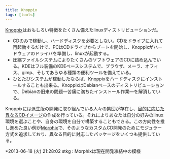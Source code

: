 ```yaml
---
title: Knoppix
tags: [tools]
---
```


[Knoppix](http://knoppix.org/)はおもしろい特徴をたくさん備えたlinuxディストリビューションだ。

* CDのみで稼動し、ハードディスクを必要としない。CDをドライブに入れて再起動するだけで、PCはCDドライブからブートを開始し、Knoppixがハードウェアのドライバを準備し、linuxが起動する。
* 圧縮ファイルシステムによりたくさんのソフトウェアのCDに詰め込んでいる。KDEはフル装備のKDEベースシステムで、ブラウザ、メーラ、オフィス、gimp、そしてあらゆる種類の便利ツールを備えている。
* ひとたびシステムが稼動したならば、Knoppixをハードディスクにインストールすることも出来る。KnoppixはDebianベースのディストリビューションで、Debianの旧来の問題—苦痛に満ちたインストール作業—を解消している。

Knoppixには派生版の開発に取り組んでいる人々の集団が存在し、[目的に応じた異なるCDイメージ](http://knoppix.net/wiki/Knoppix_Customisations)の作成を行っている。それによりあなたは自分の好みのlinux環境を選ぶことや、自身の環境を自分で構築することもできる。この方向性を推し進めた良い例が[Morphix](http://www.morphix.org/)で、そのようなカスタムCD開発のためにモジュラー方式を追求しており、異なる目的に対応したパッケージをいくつも提供している。

*2013-06-18 (火) 21:28:02 stkg : Morphixは現在開発凍結中の模様

